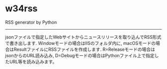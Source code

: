 # w34rss
RSS generator by Python

---

jsonファイルで指定したWebサイトからニュースリリースを取り込んでRSS形式で書き出します.
Windowモードの場合はIISのフォルダ内に, macOSモードの場合はResultファイルにRSSファイルを作成します.
R=Releaseモードの場合はjsonからのURL読み込み, D=Debugモードの場合はPythonファイル上で指定したURL等を読み込みます。
